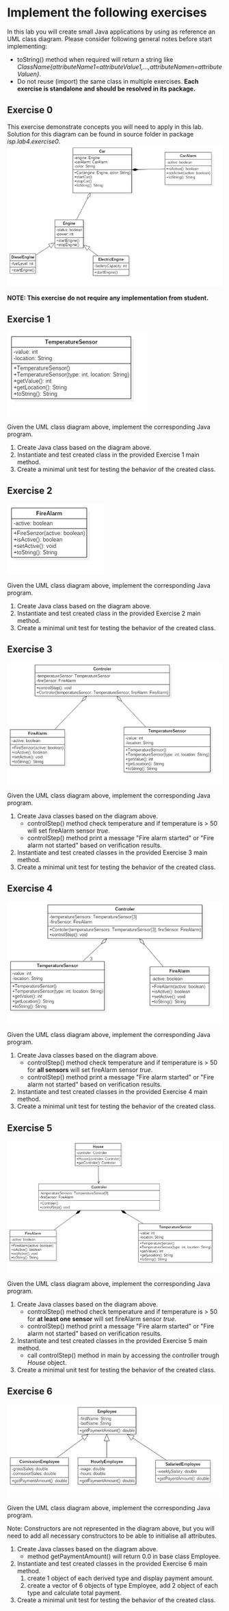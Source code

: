 # Implement the following exercises

In this lab you will create small Java applications by using as reference an UML class diagram. Please consider following general notes before start implementing:
- toString() method when required will return a string like *ClassName{attributeName1=attributeValue1,...,attributeNamen=attributeValuen}*.
- Do not reuse (import) the same class in multiple exercises. **Each exercise is standalone and should be resolved in its package.**

## Exercise 0

This exercise demonstrate concepts you will need to apply in this lab. Solution for this diagram can be found in source folder in package *isp.lab4.exercise0*.
![Exercise 1 image](docs/ex0.jpg)

**NOTE: This exercise do not require any implementation from student.**

## Exercise 1
![Exercise 1 image](docs/ex1.jpg)

Given the UML class diagram above, implement the corresponding Java program.

1. Create Java class based on the diagram above. 
2. Instantiate and test created class in the provided Exercise 1 main method.
3. Create a minimal unit test for testing the behavior of the created class.


## Exercise 2
![Exercise 2 image](docs/ex2.jpg)

Given the UML class diagram above, implement the corresponding Java program.

1. Create Java class based on the diagram above. 
2. Instantiate and test created class in the provided Exercise 2 main method.
3. Create a minimal unit test for testing the behavior of the created class.

## Exercise 3 
![Exercise 3 image](docs/ex3.jpg)

Given the UML class diagram above, implement the corresponding Java program.

1. Create Java classes based on the diagram above. 
    * controlStep() method check temperature and if temperature is > 50 will set fireAlarm sensor *true*.
    * controlStep() method print a message "Fire alarm started" or "Fire alarm not started" based on verification results.
2. Instantiate and test created classes in the provided Exercise 3 main method.
3. Create a minimal unit test for testing the behavior of the created class.


## Exercise 4
![Exercise 4 image](docs/ex4.jpg)

Given the UML class diagram above, implement the corresponding Java program.

1. Create Java classes based on the diagram above. 
    * controlStep() method check temperature and if temperature is > 50 for **all sensors** will set fireAlarm sensor *true*.
    * controlStep() method print a message "Fire alarm started" or "Fire alarm not started" based on verification results.
2. Instantiate and test created classes in the provided Exercise 4 main method.
3. Create a minimal unit test for testing the behavior of the created class.

## Exercise 5 
![Exercise 5 image](docs/ex5.jpg)

Given the UML class diagram above, implement the corresponding Java program.

1. Create Java classes based on the diagram above. 
    * controlStep() method check temperature and if temperature is > 50 for **at least one sensor** will set fireAlarm sensor *true*.
    * controlStep() method print a message "Fire alarm started" or "Fire alarm not started" based on verification results.
2. Instantiate and test created classes in the provided Exercise 5 main method.
    * call controlStep() method in main by accessing the controller trough *House* object.
3. Create a minimal unit test for testing the behavior of the created class.

## Exercise 6 
![Exercise 5 image](docs/ex6.jpg)

Given the UML class diagram above, implement the corresponding Java program.

Note: Constructors are not represented in the diagram above, but you will need to add all necessary constructors to be able to initialise all attributes. 

1. Create Java classes based on the diagram above. 
    * method getPaymentAmount() will return 0.0 in base class Employee.
2. Instantiate and test created classes in the provided Exercise 6 main method. 
    1. create 1 object of each derived type and display payment amount.
    2. create a vector of 6 objects of type Employee, add 2 object of each type and calculate total payment.
3. Create a minimal unit test for testing the behavior of the created class.


